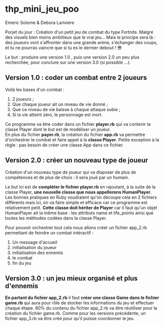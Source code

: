 # thp_mini_jeu_poo
Emeric Solome & Debora Lariviere

Porjet du jour : Création d'un petit jeu de combat du type Fortnite. Malgré des visuels bien moins ambitieux que le vrai jeu… Mais le principe sera là : des joueurs vont s'affronter dans une grande arène, s'échanger des coups, et tu ne pourras vaincre que si tu es le dernier debout ! 😎 

Le but : produire une version 1.0 , puis une version 2.0 un peu plus recherchée, pour conclure sur une version 3.0 (si possible ...). 

## Version 1.0 : coder un combat entre 2 joueurs

Voilà les bases d'un combat :
1) 2 joueurs ;
2) Que chaque joueur ait un niveau de vie donné ;
3) Que ce niveau de vie baisse à chaque attaque subie ;
4) Si la vie atteint zéro, le personnage est mort.

Ce programme va être coder dans un fichier **player.rb** qui va contenir la classe Player dont le but est de modéliser un joueur.  
En plus du fichier **payer.rb**, la création du fichier **app.rb** va permettre d'orchestrer le combat et faire appel à la **classe Player**. Petite exception à la règle : pas besoin de créer une classe App dans ce fichier.

## Version 2.0 : créer un nouveau type de joueur

Création d'un nouveau type de joueur qui va disposer de plus de compétences et de plus de choix : il sera joué par un humain.

Le but ici est de **compléter le fichier player.rb** en rajoutant, à la suite de la classe Player, **une nouvelle classe que nous appellerons HumanPlayer**. Les bonnes pratiques en Ruby voudraient qu'on découpe cela en 2 fichiers différents mais ici, on va faire simple et efficace car ce programme est relativement petit. **Cette classe doit hériter de Player** car il faut qu'un objet HumanPlayer ait la même base : les attributs name et life_points ainsi que toutes les méthodes codées dans la classe Player.

Pour pouvoir orchestrer tout cela nous allons créer un fichier app_2.rb permettant de feindre un combat intéractif : 
1) Un message d'accueil 
2) initialisation du joueur 
3) initialisation des ennemis
4) le combat
5) fin du jeu

## Version 3.0 : un jeu mieux organisé et plus d'ennemis

**En partant du fichier app_2.rb** il faut **créer une classe Game dans le fichier game.rb** qui aura pour rôle de stocker les informations du jeu et effectuer chaque étape. 80% du contenu du fichier app_2.rb va être réutiliser pour la création du fichier game.rb. 
Comme pour les versions précèdente, un fichier app_3.rb va être créé pour qu'il puisse coordonner le jeu.
